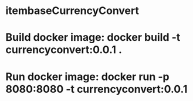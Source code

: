 # itembaseCurrencyConvert

# Build docker image: docker build -t currencyconvert:0.0.1 .
# Run docker image: docker run  -p 8080:8080 -t currencyconvert:0.0.1
